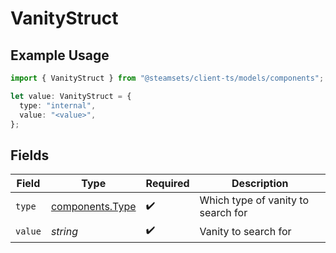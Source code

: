 # VanityStruct

## Example Usage

```typescript
import { VanityStruct } from "@steamsets/client-ts/models/components";

let value: VanityStruct = {
  type: "internal",
  value: "<value>",
};
```

## Fields

| Field                                              | Type                                               | Required                                           | Description                                        |
| -------------------------------------------------- | -------------------------------------------------- | -------------------------------------------------- | -------------------------------------------------- |
| `type`                                             | [components.Type](../../models/components/type.md) | :heavy_check_mark:                                 | Which type of vanity to search for                 |
| `value`                                            | *string*                                           | :heavy_check_mark:                                 | Vanity to search for                               |